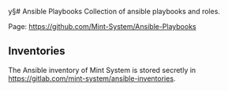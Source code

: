 y§# Ansible Playbooks
Collection of ansible playbooks and roles. 

Page: https://github.com/Mint-System/Ansible-Playbooks

## Inventories

The Ansible inventory of Mint System is stored secretly in https://gitlab.com/mint-system/ansible-inventories.